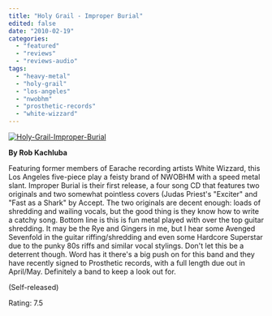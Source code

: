 ```yaml
---
title: "Holy Grail - Improper Burial"
edited: false
date: "2010-02-19"
categories:
  - "featured"
  - "reviews"
  - "reviews-audio"
tags:
  - "heavy-metal"
  - "holy-grail"
  - "los-angeles"
  - "nwobhm"
  - "prosthetic-records"
  - "white-wizzard"
---
```


[![Holy-Grail-Improper-Burial](http://www.hellbound.ca/wp-content/uploads/2010/02/Holy-Grail-Improper-Burial-300x300.jpg "Holy-Grail-Improper-Burial")](http://www.hellbound.ca/wp-content/uploads/2010/02/Holy-Grail-Improper-Burial.jpg)

**By Rob Kachluba**

Featuring former members of Earache recording artists White Wizzard, this Los Angeles five-piece play a feisty brand of NWOBHM with a speed metal slant. Improper Burial is their first release, a four song CD that features two originals and two somewhat pointless covers (Judas Priest's "Exciter" and "Fast as a Shark" by Accept. The two originals are decent enough: loads of shredding and wailing vocals, but the good thing is they know how to write a catchy song. Bottom line is this is fun metal played with over the top guitar shredding. It may be the Rye and Gingers in me, but I hear some Avenged Sevenfold in the guitar riffing/shredding and even some Hardcore Superstar due to the punky 80s riffs and similar vocal stylings. Don't let this be a deterrent though. Word has it there's a big push on for this band and they have recently signed to Prosthetic records, with a full length due out in April/May. Definitely a band to keep a look out for.

(Self-released)

Rating: 7.5
